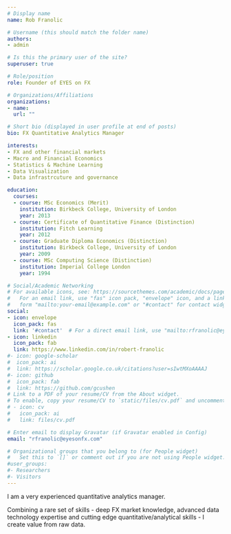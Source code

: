 ```yaml
---
# Display name
name: Rob Franolic

# Username (this should match the folder name)
authors:
- admin

# Is this the primary user of the site?
superuser: true

# Role/position
role: Founder of EYES on FX

# Organizations/Affiliations
organizations:
- name:
  url: ""

# Short bio (displayed in user profile at end of posts)
bio: FX Quantitative Analytics Manager

interests:
- FX and other financial markets
- Macro and Financial Economics
- Statistics & Machine Learning
- Data Visualization
- Data infrastrcuture and governance

education:
  courses:
  - course: MSc Economics (Merit)
    institution: Birkbeck College, University of London
    year: 2013
  - course: Certificate of Quantitative Finance (Distinction)
    institution: Fitch Learning
    year: 2012
  - course: Graduate Diploma Economics (Distinction)
    institution: Birkbeck College, University of London
    year: 2009
  - course: MSc Computing Science (Distinction)
    institution: Imperial College London
    year: 1994

# Social/Academic Networking
# For available icons, see: https://sourcethemes.com/academic/docs/page-builder/#icons
#   For an email link, use "fas" icon pack, "envelope" icon, and a link in the
#   form "mailto:your-email@example.com" or "#contact" for contact widget.
social:
- icon: envelope
  icon_pack: fas
  link: '#contact'  # For a direct email link, use "mailto:rfranolic@eyesonfx.com".
- icon: linkedin
  icon_pack: fab
  link: https://www.linkedin.com/in/robert-franolic
#- icon: google-scholar
#  icon_pack: ai
#  link: https://scholar.google.co.uk/citations?user=sIwtMXoAAAAJ
#- icon: github
#  icon_pack: fab
#  link: https://github.com/gcushen
# Link to a PDF of your resume/CV from the About widget.
# To enable, copy your resume/CV to `static/files/cv.pdf` and uncomment the lines below.
# - icon: cv
#   icon_pack: ai
#   link: files/cv.pdf

# Enter email to display Gravatar (if Gravatar enabled in Config)
email: "rfranolic@eyesonfx.com"

# Organizational groups that you belong to (for People widget)
#   Set this to `[]` or comment out if you are not using People widget.
#user_groups:
#- Researchers
#- Visitors
---
```


I am a very experienced quantitative analytics manager.

Combining a rare set of skills - deep FX market knowledge, advanced
data technology expertise and cutting edge quantitative/analytical
skills - I create value from raw data.

